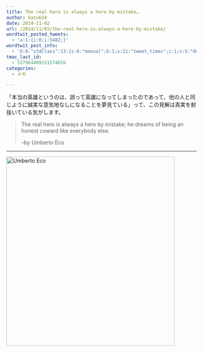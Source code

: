 ```yaml
---
title: The real hero is always a hero by mistake…
author: kazu634
date: 2014-11-02
url: /2014/11/03/the-real-hero-is-always-a-hero-by-mistake/
wordtwit_posted_tweets:
  - 'a:1:{i:0;i:5482;}'
wordtwit_post_info:
  - 'O:8:"stdClass":13:{s:6:"manual";b:1;s:11:"tweet_times";i:1;s:5:"delay";s:1:"0";s:7:"enabled";s:1:"1";s:10:"separation";i:60;s:7:"version";s:3:"3.7";s:14:"tweet_template";s:101:"ブログに新しい記事を投稿したよ: The real hero is always a hero by mistake... - [link] ";s:6:"status";i:2;s:6:"result";a:0:{}s:13:"tweet_counter";i:2;s:13:"tweet_log_ids";a:1:{i:0;i:5482;}s:9:"hash_tags";a:0:{}s:8:"accounts";a:1:{i:0;s:7:"kazu634";}}'
tmac_last_id:
  - 537964409151574016
categories:
  - メモ

---
```

「本当の英雄というのは、誤って英雄になってしまったのであって、他の人と同じように誠実な意気地なしになることを夢見ている」って、この見解は真実を射抜いている気がします。

> The real hero is always a hero by mistake; he dreams of being an honest coward like everybody else.
> 
> &#8211;by Umberto Eco

* * *

<a href="https://www.flickr.com/photos/giveawayboy/3381749342" onclick="__gaTracker('send', 'event', 'outbound-article', 'https://www.flickr.com/photos/giveawayboy/3381749342', '');" title="Umberto Eco by Bill Rogers, on Flickr"><img class="aligncenter" src="https://farm4.staticflickr.com/3577/3381749342_4eff244243.jpg" alt="Umberto Eco" width="445" height="500" /></a>